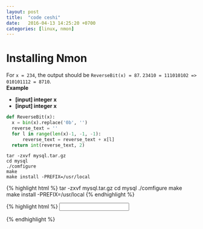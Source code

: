 ```yaml
---
layout: post
title:  "code ceshi"
date:   2016-04-13 14:25:20 +0700
categories: [linux, nmon]
---
```


# Installing Nmon  
For `x = 234`, the output should be `ReverseBit(x) = 87`.
`23410 = 111010102 => 010101112 = 8710`.  
**Example**  
* **[input] integer x**  
* **[input] integer x**  

```python
def ReverseBit(x):
  x = bin(x).replace('0b', '')
  reverse_text = ''
  for l in range(len(x)-1, -1, -1):
      reverse_text = reverse_text + x[l]
  return int(reverse_text, 2)
```
```shell
tar -zxvf mysql.tar.gz
cd mysql
./comfigure
make
make install -PREFIX=/usr/local
```

{% highlight html %}
tar -zxvf mysql.tar.gz
cd mysql
./comfigure
make
make install -PREFIX=/usr/local
{% endhighlight %}

{% highlight html %}
<input id="id_price" type="number" min=0 onkeypress="return isNumber(event)"/>
<script type="text/javascript">
function isNumber(evt) {
    evt = (evt) ? evt : window.event;
    var charCode = (evt.which) ? evt.which : evt.keyCode;
    if (charCode > 31 && (charCode < 48 || charCode > 57)) {
        return false;
    }
    return true;
}
</script>
{% endhighlight %}


